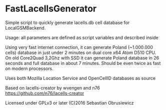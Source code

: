 # FastLacellsGenerator
Simple script to quickly generate lacells.db cell database for LocalGSMBackend.

Usage: all parameters are defined as script variables and described inside

Using very fast internet connection, it can generate Poland (~1.000.000 cells) database in just under 2 minutes on dual core x64 Atom D510 CPU.
On old Core2Quad 3,2Ghz with SSD it can generate Poland database in 26 seconds and full database in about 7 minutes.
Should be even twice as fast on modern processors.

Uses both Mozilla Location Service and OpenCellID databases as source

Based on lacells-creator by wvengen and n76
https://github.com/n76/lacells-creator

Licensed under GPLv3 or later
(C)2016 Sebastian Obrusiewicz



